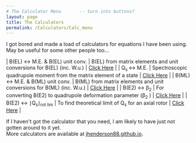 ```yaml
---
# The Calculator Menu		-- turn into buttons?
layout: page
title: The Calculators
permalink: /Calculators/Calc_menu
---
```



I got bored and made a load of calculators for equations I have been using. May be useful for some other people too...<br>

| B(EL) &harr; M.E. & B(EL) unit conv. | B(EL) from matrix elements and unit conversions for B(EL) (inc. W.u.) | [Click Here](/Calculators/BEL_Calc) |
| Q<sub>s </sub> &harr; M.E. | Spectroscopic quadrupole moment from the matrix element of a state | [Click Here](/Calculators/Qs_Calc) |
| B(ML) &harr; M.E. & B(ML) unit conv. | B(ML) from matrix elements and unit conversions for B(ML) (inc. W.u.) | [Click Here](/Calculators/BML_Calc) |
| B(E2) &harr; &beta;<sub>2</sub> | For converting B(E2) to quadrupole deformation parameter (&beta;<sub>2</sub> ) | [Click Here](/Calculators/Beta-BE2_Calc) |
| B(E2) &harr; &#8739;Q<sub>s</sub>&#8739;<sub>rot lim</sub> | To find theoretical limit of Q<sub>s</sub> for an axial rotor | [Click Here](/Calculators/Qs_rot_lim_Calc) |


If I haven't got the calculator that you need, I am likely to have just not gotten around to it yet.<br>
More calculators are available at [jhenderson88.github.io](https://jhenderson88.github.io/calc/calculators). 